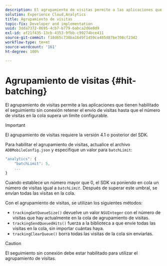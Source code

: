 ```yaml
---
description: El agrupamiento de visitas permite a las aplicaciones que tienen habilitado el seguimiento sin conexión retener el envío de visitas hasta que el número de visitas en la cola supera un límite configurable.
solution: Experience Cloud,Analytics
title: Agrupamiento de visitas
topic-fix: Developer and implementation
uuid: 3dda7372-0695-4cb7-b779-6abca2d6e0d9
exl-id: af21f435-13cb-4353-9fbb-c99274bce411
source-git-commit: f18d65c738ba16d9f1459ca485d87be708cf23d2
workflow-type: tm+mt
source-wordcount: '161'
ht-degree: 100%

---
```


# Agrupamiento de visitas {#hit-batching}

El agrupamiento de visitas permite a las aplicaciones que tienen habilitado el seguimiento sin conexión retener el envío de visitas hasta que el número de visitas en la cola supera un límite configurable.

>[!IMPORTANT]
>
>El agrupamiento de visitas requiere la versión 4.1 o posterior del SDK.

Para habilitar el agrupamiento de visitas, actualice el archivo `ADBMobileConfig.json` y especifique un valor para `batchLimit`:

```js
"analytics": {
    "batchLimit": 5,
    ...
}
```

Cuando establece un número mayor que 0, el SDK va poniendo en cola un número de visitas igual a *`batchLimit`*. Después de superar este umbral, se envían todas las visitas en la cola.

Con el agrupamiento de visitas, se utilizan los siguientes métodos:

* `trackingGetQueueSize()` devuelve un valor `NSUInteger` con el número de visitas que hay actualmente en la cola de agrupamiento de visitas.
* `trackingSendQueuedHits()` fuerza a la biblioteca a que envíe todas las visitas en la cola, sin importar cuántas haya.
* `trackingClearQueue()` borra todas las visitas de la cola sin enviarlas.

>[!CAUTION]
>
>El seguimiento sin conexión debe estar habilitado para utilizar el agrupamiento de visitas.

